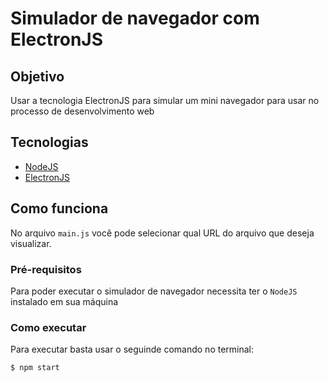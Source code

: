 # Simulador de navegador com ElectronJS

## Objetivo

Usar a tecnologia ElectronJS para simular um mini navegador para usar no processo de desenvolvimento web

## Tecnologias

* [NodeJS][node_url]
* [ElectronJS][electron_url]

## Como funciona

No arquivo `main.js` você pode selecionar qual URL do arquivo que deseja visualizar.

### Pré-requisitos

Para poder executar o simulador de navegador necessita ter o `NodeJS` instalado em sua máquina

### Como executar

Para executar basta usar o seguinde comando no terminal:

```bash
$ npm start
```



[node_url]: https://nodejs.org/en/download/ "Instalar NodeJS"
[electron_url]: https://www.electronjs.org/docs/tutorial/first-app "ElectronJS Docs"
